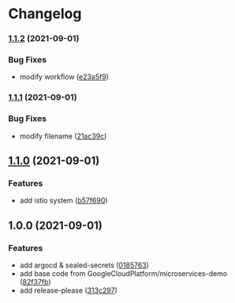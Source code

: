 # Changelog

### [1.1.2](https://www.github.com/nyuta01/argocd-demo/compare/v1.1.1...v1.1.2) (2021-09-01)


### Bug Fixes

* modify workflow ([e23a5f9](https://www.github.com/nyuta01/argocd-demo/commit/e23a5f9f53cdb7b45e37033f3959d3b2a8c65ac8))

### [1.1.1](https://www.github.com/nyuta01/argocd-demo/compare/v1.1.0...v1.1.1) (2021-09-01)


### Bug Fixes

* modify filename ([21ac39c](https://www.github.com/nyuta01/argocd-demo/commit/21ac39cd021473122f10b4bf3f883ce49873506c))

## [1.1.0](https://www.github.com/nyuta01/argocd-demo/compare/v1.0.0...v1.1.0) (2021-09-01)


### Features

* add istio system ([b57f690](https://www.github.com/nyuta01/argocd-demo/commit/b57f69096450c3f7d8b1a5a8918c6334cfd35206))

## 1.0.0 (2021-09-01)


### Features

* add argocd & sealed-secrets ([0185763](https://www.github.com/nyuta01/argocd-demo/commit/0185763f60d104507a82f17127529f660b3b91bd))
* add base code from GoogleCloudPlatform/microservices-demo ([82f37fb](https://www.github.com/nyuta01/argocd-demo/commit/82f37fbe1b773d07e8a0c39312f80377d0010cc2))
* add release-please ([313c297](https://www.github.com/nyuta01/argocd-demo/commit/313c297e6c79af257f399c9b415d932ed313dddb))
